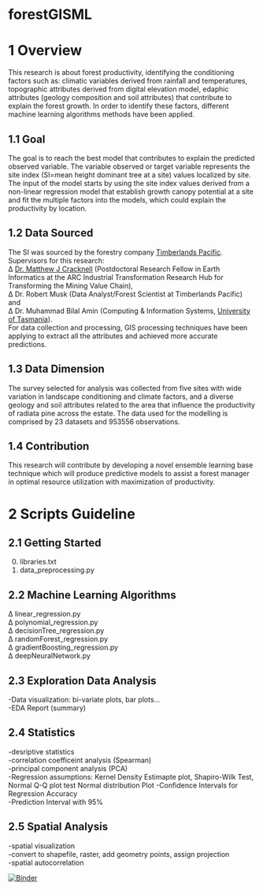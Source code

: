 # forestGISML

# 1 Overview
This research is about forest productivity, identifying the conditioning factors such
as: climatic variables derived from rainfall and temperatures, topographic attributes derived from digital
elevation model, edaphic attributes (geology composition and soil attributes) that contribute to explain
the forest growth. In order to identify these factors, different machine learning algorithms methods
have been applied. 
## 1.1 Goal
The goal is to reach the best model that contributes to explain the predicted
observed variable. The variable observed or target variable represents the site index (SI=mean height
dominant tree at a site) values localized by site. The input of the model starts by using the site index
values derived from a non-linear regression model that establish growth canopy potential at a site and
fit the multiple factors into the models, which could explain the productivity by location. 
## 1.2 Data Sourced
The SI was sourced by the forestry company [Timberlands Pacific](https://www.tppl.com.au/).<br />
Supervisors for this research:<br />
∆ [Dr. Matthew J Cracknell](https://www.utas.edu.au/profiles/staff/codes/matthew-cracknell) (Postdoctoral
Research Fellow in Earth Informatics at the ARC Industrial Transformation Research Hub for
Transforming the Mining Value Chain), <br />
∆ Dr. Robert Musk (Data Analyst/Forest Scientist at
Timberlands Pacific) and <br />
∆ Dr. Muhammad Bilal Amin (Computing & Information Systems, [University of Tasmania](https://www.utas.edu.au/technology-environments-design/ict)).<br />
For data collection and processing, GIS processing techniques have been applying to
extract all the attributes and achieved more accurate predictions.
## 1.3 Data Dimension
The survey selected for analysis was collected from five sites with wide variation in landscape
conditioning and climate factors, and a diverse geology and soil attributes related to the area that
influence the productivity of radiata pine across the estate. The data used for the modelling is
comprised by 23 datasets and 953556 observations.
## 1.4 Contribution
This research will contribute by developing a novel ensemble learning base
technique which will produce predictive models to assist a forest manager in
optimal resource utilization with maximization of productivity.

# 2 Scripts Guideline
## 2.1 Getting Started
0. libraries.txt <br />
1. data_preprocessing.py <br />
## 2.2 Machine Learning Algorithms
∆ linear_regression.py <br />
∆ polynomial_regression.py <br />
∆ decisionTree_regression.py <br />
∆ randomForest_regression.py <br />
∆ gradientBoosting_regression.py <br />
∆ deepNeuralNetwork.py <br />
## 2.3 Exploration Data Analysis
-Data visualization: bi-variate plots, bar plots... <br />
-EDA Report (summary)
## 2.4 Statistics 
-desriptive statistics <br />
-correlation coefficeint analysis (Spearman)<br />
-principal component analysis (PCA)<br />
-Regression assumptions: Kernel Density Estimapte plot, Shapiro-Wilk Test, Normal Q-Q plot test Normal distribution Plot
-Confidence Intervals for Regression Accuracy <br />
-Prediction Interval with 95%
## 2.5 Spatial Analysis
-spatial visualization <br />
-convert to shapefile, raster, add geometry points, assign projection <br />
-spatial autocorrelation

[![Binder](https://mybinder.org/badge_logo.svg)](https://mybinder.org/v2/gh/LNSOTOM/forestGISML/master?filepath=regressionModel%20(1).ipynb)

